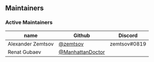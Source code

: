 ## Maintainers

### Active Maintainers
| name              | Github                                                 | Discord      |
|-------------------|--------------------------------------------------------|--------------|
| Alexander Zemtsov | [@zemtsov](https://github.com/zemtsov)                 | zemtsov#0819 |
| Renat Gubaev      | [@ManhattanDoctor](https://github.com/ManhattanDoctor) |              |